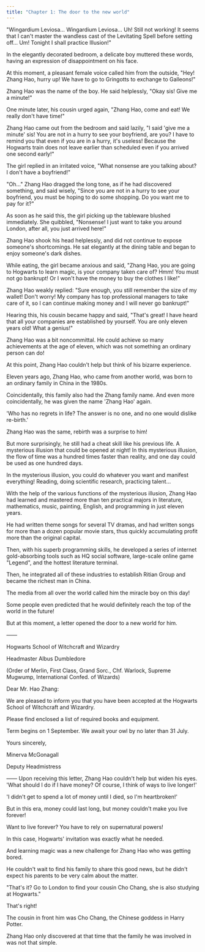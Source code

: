 ```yaml
---
title: "Chapter 1: The door to the new world"
---
```

"Wingardium Leviosa… Wingardium Leviosa… Uh! Still not working! It seems that I can't master the wandless cast of the Levitating Spell before setting off… Um! Tonight I shall practice Illusion!"

In the elegantly decorated bedroom, a delicate boy muttered these words, having an expression of disappointment on his face.

At this moment, a pleasant female voice called him from the outside, "Hey! Zhang Hao, hurry up! We have to go to Gringotts to exchange to Galleons!"

Zhang Hao was the name of the boy. He said helplessly, "Okay sis! Give me a minute!"

One minute later, his cousin urged again, "Zhang Hao, come and eat! We really don't have time!"

Zhang Hao came out from the bedroom and said lazily, "I said 'give me a minute' sis! You are not in a hurry to see your boyfriend, are you? I have to remind you that even if you are in a hurry, it's useless! Because the Hogwarts train does not leave earlier than scheduled even if you arrived one second early!"

The girl replied in an irritated voice, "What nonsense are you talking about? I don't have a boyfriend!"

"Oh..." Zhang Hao dragged the long tone, as if he had discovered something, and said wisely, "Since you are not in a hurry to see your boyfriend, you must be hoping to do some shopping. Do you want me to pay for it?"

As soon as he said this, the girl picking up the tableware blushed immediately. She quibbled, "Nonsense! I just want to take you around London, after all, you just arrived here!"

Zhang Hao shook his head helplessly, and did not continue to expose someone's shortcomings. He sat elegantly at the dining table and began to enjoy someone's dark dishes.

While eating, the girl became anxious and said, "Zhang Hao, you are going to Hogwarts to learn magic, is your company taken care of? Hmm! You must not go bankrupt! Or I won't have the money to buy the clothes I like!"

Zhang Hao weakly replied: "Sure enough, you still remember the size of my wallet! Don't worry! My company has top professional managers to take care of it, so I can continue making money and I will never go bankrupt!"

Hearing this, his cousin became happy and said, "That's great! I have heard that all your companies are established by yourself. You are only eleven years old! What a genius!"

Zhang Hao was a bit noncommittal. He could achieve so many achievements at the age of eleven, which was not something an ordinary person can do!

At this point, Zhang Hao couldn't help but think of his bizarre experience.

Eleven years ago, Zhang Hao, who came from another world, was born to an ordinary family in China in the 1980s.

Coincidentally, this family also had the Zhang family name. And even more coincidentally, he was given the name 'Zhang Hao' again.

'Who has no regrets in life? The answer is no one, and no one would dislike re-birth.'

Zhang Hao was the same, rebirth was a surprise to him!

But more surprisingly, he still had a cheat skill like his previous life. A mysterious illusion that could be opened at night! In this mysterious illusion, the flow of time was a hundred times faster than reality, and one day could be used as one hundred days.

In the mysterious illusion, you could do whatever you want and manifest everything! Reading, doing scientific research, practicing talent…

With the help of the various functions of the mysterious illusion, Zhang Hao had learned and mastered more than ten practical majors in literature, mathematics, music, painting, English, and programming in just eleven years.

He had written theme songs for several TV dramas, and had written songs for more than a dozen popular movie stars, thus quickly accumulating profit more than the original capital.

Then, with his superb programming skills, he developed a series of internet gold-absorbing tools such as HQ social software, large-scale online game "Legend", and the hottest literature terminal.

Then, he integrated all of these industries to establish Ritian Group and became the richest man in China.

The media from all over the world called him the miracle boy on this day!

Some people even predicted that he would definitely reach the top of the world in the future!

But at this moment, a letter opened the door to a new world for him.

——

Hogwarts School of Witchcraft and Wizardry

Headmaster Albus Dumbledore

(Order of Merlin, First Class, Grand Sorc., Chf. Warlock, Supreme Mugwump, International Confed. of Wizards)

Dear Mr. Hao Zhang:

We are pleased to inform you that you have been accepted at the Hogwarts School of Witchcraft and Wizardry.

Please find enclosed a list of required books and equipment.

Term begins on 1 September. We await your owl by no later than 31 July.

Yours sincerely,

Minerva McGonagall

Deputy Headmistress

——
Upon receiving this letter, Zhang Hao couldn't help but widen his eyes. 'What should I do if I have money? Of course, I think of ways to live longer!'

'I didn't get to spend a lot of money until I died, so I'm heartbroken!'

But in this era, money could last long, but money couldn't make you live forever!

Want to live forever? You have to rely on supernatural powers!

In this case, Hogwarts' invitation was exactly what he needed.

And learning magic was a new challenge for Zhang Hao who was getting bored.

He couldn't wait to find his family to share this good news, but he didn't expect his parents to be very calm about the matter.

"That's it? Go to London to find your cousin Cho Chang, she is also studying at Hogwarts."

That's right!

The cousin in front him was Cho Chang, the Chinese goddess in Harry Potter.

Zhang Hao only discovered at that time that the family he was involved in was not that simple.